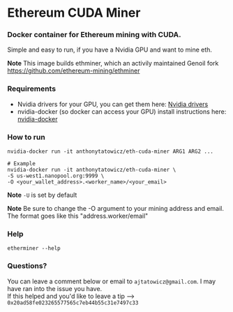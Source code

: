 # Ethereum CUDA Miner


### Docker container for Ethereum mining with CUDA.

Simple and easy to run, if you have a Nvidia GPU and want to mine eth.

**Note** This image builds ethminer, which an activily maintained Genoil fork <https://github.com/ethereum-mining/ethminer>

### Requirements
- Nvidia drivers for your GPU, you can get them here: [Nvidia drivers](http://www.nvidia.com/Download/index.aspx)
- nvidia-docker (so docker can access your GPU) install instructions here: [nvidia-docker](https://github.com/NVIDIA/nvidia-docker)

### How to run
```
nvidia-docker run -it anthonytatowicz/eth-cuda-miner ARG1 ARG2 ...

# Example
nvidia-docker run -it anthonytatowicz/eth-cuda-miner \
-S us-west1.nanopool.org:9999 \
-O <your_wallet_address>.<worker_name>/<your_email>
```

**Note** `-U` is set by default

**Note** Be sure to change the -O argument to your mining address and email. The format goes like this "address.worker/email"

### Help
`etherminer --help`

### Questions?
You can leave a comment below or email to `ajtatowicz@gmail.com`. I may have ran into the issue you have.  
If this helped and you'd like to leave a tip --> `0x20ad58fe023265577565c7eb44b55c31e7497c33`
